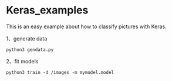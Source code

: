# Keras_examples
This is an easy example about how to classify pictures with Keras.

1、generate data
```
python3 gendata.py
```
2、fit models
```
python3 train -d /images -m mymodel.model
```
